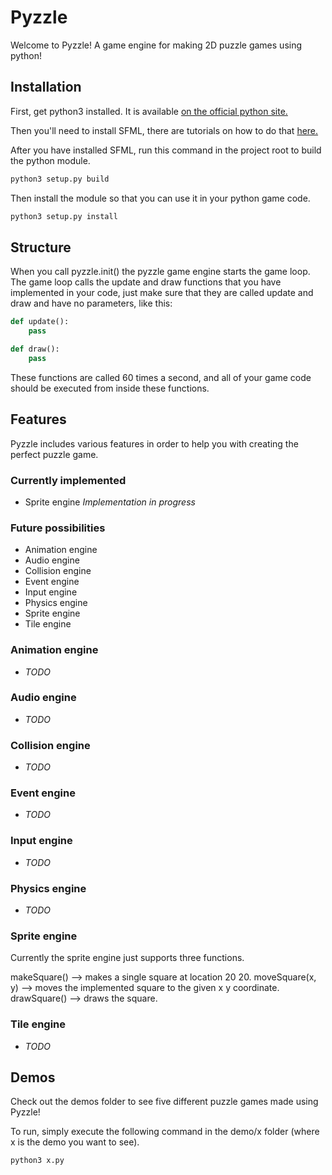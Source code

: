 # Pyzzle

Welcome to Pyzzle! A game engine for making 2D puzzle games using python!

## Installation

First, get python3 installed. It is available [on the official python site.](https://www.python.org/downloads/)

Then you'll need to install SFML, there are tutorials on how to do that [here.](https://www.sfml-dev.org/tutorials/2.5/)

After you have installed SFML, run this command in the project root to build the python module.

```python
python3 setup.py build
```

Then install the module so that you can use it in your python game code.

```python
python3 setup.py install
```

## Structure

When you call pyzzle.init() the pyzzle game engine starts the game loop. The game loop calls the update and draw functions that you have
implemented in your code, just make sure that they are called update and draw and have no parameters, like this:

```python
def update():
    pass

def draw():
    pass
```

These functions are called 60 times a second, and all of your game code should be executed from inside these functions.

## Features

Pyzzle includes various features in order to help you with creating the perfect puzzle game.

### Currently implemented

- Sprite engine *Implementation in progress*

### Future possibilities

- Animation engine
- Audio engine
- Collision engine
- Event engine
- Input engine
- Physics engine
- Sprite engine
- Tile engine

### Animation engine

- *TODO*

### Audio engine

- *TODO*

### Collision engine

- *TODO*

### Event engine

- *TODO*

### Input engine

- *TODO*

### Physics engine

- *TODO*

### Sprite engine

Currently the sprite engine just supports three functions.

makeSquare() --> makes a single square at location 20 20.
moveSquare(x, y) --> moves the implemented square to the given x y coordinate.
drawSquare() --> draws the square.

### Tile engine

- *TODO*

## Demos

Check out the demos folder to see five different puzzle games made using Pyzzle! 

To run, simply execute the following command in the demo/x folder (where x is the demo you want to see).

```python
python3 x.py
```
